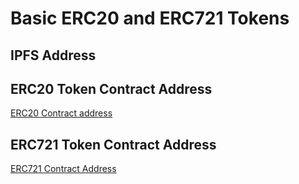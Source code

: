 # Basic ERC20 and ERC721 Tokens

## IPFS Address

## ERC20 Token Contract Address
[ERC20 Contract address](https://rinkeby.etherscan.io/address/0x73691fbbc5700D9e154713690D0dA96b51eC9d8E)

## ERC721 Token Contract Address
[ERC721 Contract Address](https://rinkeby.etherscan.io/address/0xDCCF5644c0f47DbE4ef632a53De456d9F4d1F598)